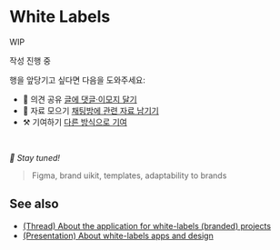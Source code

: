 # White Labels

WIP

작성 진행 중

행을 앞당기고 싶다면 다음을 도와주세요:

* 📢 의견 공유 [글에 댓글·이모지 달기](https://github.com/feature-sliced/documentation/issues/215)
* 💬 자료 모으기 [채팅방에 관련 자료 남기기](https://t.me/feature_sliced)
* ⚒️ 기여하기 [다른 방식으로 기여](https://github.com/feature-sliced/documentation/blob/master/CONTRIBUTING.md)

<br />

*🍰 Stay tuned!*

> Figma, brand uikit, templates, adaptability to brands

## See also[​](#see-also "해당 헤딩으로 이동")

* [(Thread) About the application for white-labels (branded) projects](https://t.me/feature_sliced/1543)
* [(Presentation) About white-labels apps and design](http://yadi.sk/i/5IdhzsWrpO3v4Q)
